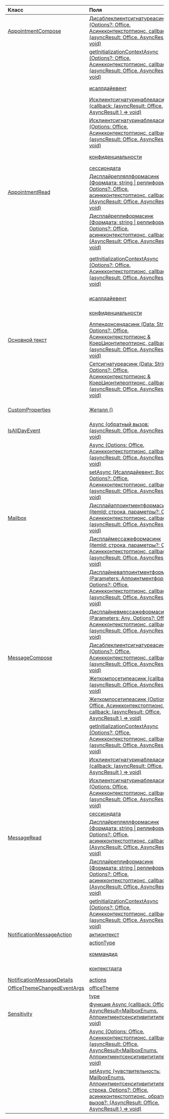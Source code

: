 | Класс | Поля | Описание |
|:---|:---|:---|
|[AppointmentCompose](/javascript/api/outlook/outlook.appointmentcompose)|[Дисаблеклиентсигнатуреасинк (Options?: Office. Асинкконтекстоптионс, callback?: (asyncResult: Office. AsyncResult <void> ) => void)](/javascript/api/outlook/outlook.appointmentcompose#disableclientsignatureasync-options--callback--asyncresult-)|Отключает подпись клиента Outlook.|
||[getInitializationContextAsync (Options?: Office. Асинкконтекстоптионс, callback?: (asyncResult: Office. AsyncResult <string> ) => void)](/javascript/api/outlook/outlook.appointmentcompose#getinitializationcontextasync-options--callback--asyncresult-)|Получает данные инициализации, передаваемые при активации надстройки сообщением с действиями.|
||[исаллдайевент](/javascript/api/outlook/outlook.appointmentcompose#isalldayevent)|Получает или задает свойство {@link Office. Исаллдайевент} встречи.|
||[Исклиентсигнатуринабледасинк (callback: (asyncResult: Office. AsyncResult <boolean> ) => void)](/javascript/api/outlook/outlook.appointmentcompose#isclientsignatureenabledasync-callback--asyncresult-)|Получает значение, которое указывает, включена ли подпись клиента.|
||[Исклиентсигнатуринабледасинк (Options: Office. Асинкконтекстоптионс, callback: (asyncResult: Office. AsyncResult <boolean> ) => void)](/javascript/api/outlook/outlook.appointmentcompose#isclientsignatureenabledasync-options--callback--asyncresult-)|Получает значение, которое указывает, включена ли подпись клиента.|
||[конфиденциальности](/javascript/api/outlook/outlook.appointmentcompose#sensitivity)|Получает или задает значение параметра {@link Office. чувствительность | чувствительность} о встрече.|
||[сессиондата](/javascript/api/outlook/outlook.appointmentcompose#sessiondata)|Управляет {@link Office. Сессиондата | Сессиондата} элемента в режиме создания.|
|[AppointmentRead](/javascript/api/outlook/outlook.appointmentread)|[Дисплайрепляллформасинк (Формдата: string \| реплиформдата, Options?: Office. асинкконтекстоптионс, callback?: (AsyncResult: Office. AsyncResult <void> ) => void)](/javascript/api/outlook/outlook.appointmentread#displayreplyallformasync-formdata--options--callback--asyncresult-)|Отображает форму ответа, включающую отправителя и всех получателей выбранного сообщения или организатора и всех участников|
||[Дисплайреплиформасинк (Формдата: string \| реплиформдата, Options?: Office. асинкконтекстоптионс, callback?: (AsyncResult: Office. AsyncResult <void> ) => void)](/javascript/api/outlook/outlook.appointmentread#displayreplyformasync-formdata--options--callback--asyncresult-)|Отображает форму ответа, включающую только отправителя выбранного сообщения или организатора выбранной встречи.|
||[getInitializationContextAsync (Options?: Office. Асинкконтекстоптионс, callback?: (asyncResult: Office. AsyncResult <string> ) => void)](/javascript/api/outlook/outlook.appointmentread#getinitializationcontextasync-options--callback--asyncresult-)|Получает данные инициализации, передаваемые при наличии надстройки {@link https://docs.microsoft.com/outlook/actionable-messages/invoke-add-in-from-actionable-message | активируется сообщением с действиями}.|
||[исаллдайевент](/javascript/api/outlook/outlook.appointmentread#isalldayevent)|Возвращает логическое значение, указывающее, является ли событие днем.|
||[конфиденциальности](/javascript/api/outlook/outlook.appointmentread#sensitivity)|Предоставляет значение чувствительности встречи.|
|[Основной текст](/javascript/api/outlook/outlook.body)|[Аппендонсендасинк (Data: String, Options?: Office. Асинкконтекстоптионс & КоерЦионтипеоптионс, callback?: (asyncResult: Office. AsyncResult <void> ) => void)](/javascript/api/outlook/outlook.body#appendonsendasync-data--options--callback--asyncresult-)|Добавляется к отправке указанного содержимого в конец тела элемента после любой подписи.|
||[Сетсигнатуреасинк (Data: String, Options?: Office. Асинкконтекстоптионс & КоерЦионтипеоптионс, callback?: (asyncResult: Office. AsyncResult <void> ) => void)](/javascript/api/outlook/outlook.body#setsignatureasync-data--options--callback--asyncresult-)|Добавляет или заменяет подпись тела элемента.|
|[CustomProperties](/javascript/api/outlook/outlook.customproperties)|[Жеталл ()](/javascript/api/outlook/outlook.customproperties#getall--)|Возвращает объект со всеми настраиваемыми свойствами в коллекции пар "имя-значение".|
|[IsAllDayEvent](/javascript/api/outlook/outlook.isalldayevent)|[Async (обратный вызов: (asyncResult: Office. AsyncResult <boolean> ) => void)](/javascript/api/outlook/outlook.isalldayevent#getasync-callback--asyncresult-)|Получает логическое значение, указывающее, является ли событие ежедневным или нет.|
||[Async (Options: Office. Асинкконтекстоптионс, callback: (asyncResult: Office. AsyncResult <boolean> ) => void)](/javascript/api/outlook/outlook.isalldayevent#getasync-options--callback--asyncresult-)|Получает логическое значение, указывающее, является ли событие ежедневным или нет.|
||[setAsync (Исаллдайевент: Boolean, Options?: Office. Асинкконтекстоптионс, callback?: (asyncResult: Office. AsyncResult <void> ) => void)](/javascript/api/outlook/outlook.isalldayevent#setasync-isalldayevent--options--callback--asyncresult-)|Задает состояние события "целый день" для встречи.|
|[Mailbox](/javascript/api/outlook/outlook.mailbox)|[Дисплайаппоинтментформасинк (itemId: строка, параметры?: Office. Асинкконтекстоптионс, callback?: (asyncResult: Office. AsyncResult <void> ) => void)](/javascript/api/outlook/outlook.mailbox#displayappointmentformasync-itemid--options--callback--asyncresult-)|Отображает имеющуюся встречу из календаря.|
||[Дисплаймессажеформасинк (itemId: строка, параметры?: Office. Асинкконтекстоптионс, callback?: (asyncResult: Office. AsyncResult <void> ) => void)](/javascript/api/outlook/outlook.mailbox#displaymessageformasync-itemid--options--callback--asyncresult-)|Отображает имеющееся сообщение.|
||[Дисплайневаппоинтментформасинк (Parameters: Аппоинтментформ, Options?: Office. Асинкконтекстоптионс, callback?: (asyncResult: Office. AsyncResult <void> ) => void)](/javascript/api/outlook/outlook.mailbox#displaynewappointmentformasync-parameters--options--callback--asyncresult-)|Отображает форму для создания новой встречи в календаре.|
||[Дисплайневмессажеформасинк (Parameters: Any, Options?: Office. Асинкконтекстоптионс, callback?: (asyncResult: Office. AsyncResult <void> ) => void)](/javascript/api/outlook/outlook.mailbox#displaynewmessageformasync-parameters--options--callback--asyncresult-)|Отображает форму для создания нового сообщения.|
|[MessageCompose](/javascript/api/outlook/outlook.messagecompose)|[Дисаблеклиентсигнатуреасинк (Options?: Office. Асинкконтекстоптионс, callback?: (asyncResult: Office. AsyncResult <void> ) => void)](/javascript/api/outlook/outlook.messagecompose#disableclientsignatureasync-options--callback--asyncresult-)|Отключает подпись клиента Outlook.|
||[Жеткомпосетипеасинк (callback: (asyncResult: Office. AsyncResult <any> ) => void)](/javascript/api/outlook/outlook.messagecompose#getcomposetypeasync-callback--asyncresult-)|Указывает тип создания сообщения и его тип приведения.|
||[Жеткомпосетипеасинк (Options: Office. Асинкконтекстоптионс, callback: (asyncResult: Office. AsyncResult <any> ) => void)](/javascript/api/outlook/outlook.messagecompose#getcomposetypeasync-options--callback--asyncresult-)|Указывает тип создания сообщения и его тип приведения.|
||[getInitializationContextAsync (Options?: Office. Асинкконтекстоптионс, callback?: (asyncResult: Office. AsyncResult <string> ) => void)](/javascript/api/outlook/outlook.messagecompose#getinitializationcontextasync-options--callback--asyncresult-)|Получает данные инициализации, передаваемые при активации надстройки сообщением с действиями.|
||[Исклиентсигнатуринабледасинк (callback: (asyncResult: Office. AsyncResult <boolean> ) => void)](/javascript/api/outlook/outlook.messagecompose#isclientsignatureenabledasync-callback--asyncresult-)|Получает значение, которое указывает, включена ли подпись клиента.|
||[Исклиентсигнатуринабледасинк (Options: Office. Асинкконтекстоптионс, callback: (asyncResult: Office. AsyncResult <boolean> ) => void)](/javascript/api/outlook/outlook.messagecompose#isclientsignatureenabledasync-options--callback--asyncresult-)|Получает значение, которое указывает, включена ли подпись клиента.|
||[сессиондата](/javascript/api/outlook/outlook.messagecompose#sessiondata)|Управляет {@link Office. Сессиондата | Сессиондата} элемента в режиме создания.|
|[MessageRead](/javascript/api/outlook/outlook.messageread)|[Дисплайрепляллформасинк (Формдата: string \| реплиформдата, Options?: Office. асинкконтекстоптионс, callback?: (AsyncResult: Office. AsyncResult <void> ) => void)](/javascript/api/outlook/outlook.messageread#displayreplyallformasync-formdata--options--callback--asyncresult-)|Отображает форму ответа, включающую отправителя и всех получателей выбранного сообщения или организатора и всех участников|
||[Дисплайреплиформасинк (Формдата: string \| реплиформдата, Options?: Office. асинкконтекстоптионс, callback?: (AsyncResult: Office. AsyncResult <void> ) => void)](/javascript/api/outlook/outlook.messageread#displayreplyformasync-formdata--options--callback--asyncresult-)|Отображает форму ответа, включающую только отправителя выбранного сообщения или организатора выбранной встречи.|
||[getInitializationContextAsync (Options?: Office. Асинкконтекстоптионс, callback?: (asyncResult: Office. AsyncResult <string> ) => void)](/javascript/api/outlook/outlook.messageread#getinitializationcontextasync-options--callback--asyncresult-)|Возвращает данные инициализации, которые передаются, когда надстройка|
|[NotificationMessageAction](/javascript/api/outlook/outlook.notificationmessageaction)|[актионтекст](/javascript/api/outlook/outlook.notificationmessageaction#actiontext)|Текст ссылки Action (действие).|
||[actionType](/javascript/api/outlook/outlook.notificationmessageaction#actiontype)|Тип выполняемого действия.|
||[коммандид](/javascript/api/outlook/outlook.notificationmessageaction#commandid)|Кнопка, определенная в манифесте на основе типа элемента.|
||[контекстдата](/javascript/api/outlook/outlook.notificationmessageaction#contextdata)|Все данные JSON, на которые должна пройти кнопка.|
|[NotificationMessageDetails](/javascript/api/outlook/outlook.notificationmessagedetails)|[actions](/javascript/api/outlook/outlook.notificationmessagedetails#actions)|Задает действия для сообщения.|
|[OfficeThemeChangedEventArgs](/javascript/api/outlook/outlook.officethemechangedeventargs)|[officeTheme](/javascript/api/outlook/outlook.officethemechangedeventargs#officetheme)|Получает обновленную тему Office.|
||[type](/javascript/api/outlook/outlook.officethemechangedeventargs#type)|Получает тип события.|
|[Sensitivity](/javascript/api/outlook/outlook.sensitivity)|[Функция Async (callback: Office. AsyncResult<MailboxEnums. Аппоинтментсенситивититипе>) => void)](/javascript/api/outlook/outlook.sensitivity#getasync-callback--asyncresult-)|Получает значение чувствительности встречи.|
||[Async (Options: Office. Асинкконтекстоптионс, callback: (asyncResult: Office. AsyncResult<MailboxEnums. Аппоинтментсенситивититипе>) => void)](/javascript/api/outlook/outlook.sensitivity#getasync-options--callback--asyncresult-)|Получает значение чувствительности встречи.|
||[setAsync (чувствительность: MailboxEnums. Аппоинтментсенситивититипе \| строка, Options?: Office. асинкконтекстоптионс, обратный вызов?: (AsyncResult: Office. AsyncResult <void> ) => void)](/javascript/api/outlook/outlook.sensitivity#setasync-sensitivity--options--callback--asyncresult-)|Задает значение чувствительности встречи.|
